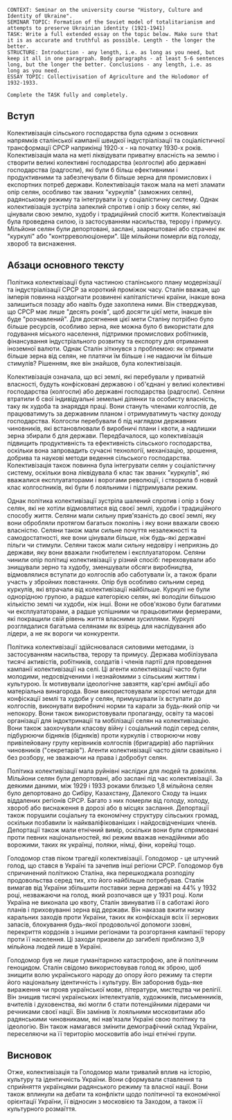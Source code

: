 ```
CONTEXT: Seminar on the university course "History, Culture and Identity of Ukraine".
SEMINAR TOPIC: Formation of the Soviet model of totalitarianism and attempts to preserve Ukrainian identity (1921-1941)
TASK: Write a full extended essay on the topic below. Make sure that it is as accurate and truthful as possible. Length - the longer the better.
STRUCTURE: Introduction - any length, i.e. as long as you need, but keep it all in one paragrpah. Body paragraphs - at least 5-6 sentences long, but the longer the better. Conclusions - any length, i.e. as long as you need.
ESSAY TOPIC: Collectivisation of Agriculture and the Holodomor of 1932-1933.

Complete the TASK fully and completely.
```

## Вступ

Колективізація сільського господарства була одним з основних напрямків сталінської кампанії швидкої індустріалізації та соціалістичної трансформації СРСР наприкінці 1920-х - на початку 1930-х років. Колективізація мала на меті ліквідувати приватну власність на землю і створити великі колективні господарства (колгоспи) або державні господарства (радгоспи), які були б більш ефективними і продуктивними та забезпечували б більше зерна для промислових і експортних потреб держави. Колективізація також мала на меті зламати опір селян, особливо так званих "куркулів" (заможних селян), радянському режиму та інтегрувати їх у соціалістичну систему. Однак колективізація зустріла запеклий спротив і опір з боку селян, які цінували свою землю, худобу і традиційний спосіб життя. Колективізація була проведена силою, із застосуванням насильства, терору і примусу. Мільйони селян були депортовані, заслані, заарештовані або страчені як "куркулі" або "контрреволюціонери". Ще мільйони померли від голоду, хвороб та виснаження.

## Абзаци основного тексту

Політика колективізації була частиною сталінського плану модернізації та індустріалізації СРСР за короткий проміжок часу. Сталін вважав, що імперія повинна наздогнати розвинені капіталістичні країни, інакше вона залишиться позаду або навіть буде захоплена ними. Він стверджував, що СРСР має лише "десять років", щоб досягти цієї мети, інакше він буде "розчавлений". Для досягнення цієї мети Сталіну потрібно було більше ресурсів, особливо зерна, яке можна було б використати для годування міського населення, підтримки промислових робітників, фінансування індустріального розвитку та експорту для отримання іноземної валюти. Однак Сталін зіткнувся з проблемою: як отримати більше зерна від селян, не платячи їм більше і не надаючи їм більше стимулів? Рішенням, яке він знайшов, була колективізація.

Колективізація означала, що всі землі, які перебували у приватній власності, будуть конфісковані державою і об'єднані у великі колективні господарства (колгоспи) або державні господарства (радгоспи). Селяни втратили б свої індивідуальні земельні ділянки та особисту власність, таку як худоба та знаряддя праці. Вони стануть членами колгоспів, де працюватимуть за державним планом і отримуватимуть частку доходу господарства. Колгоспи перебували б під наглядом державних чиновників, які встановлювали б виробничі плани і квоти, а надлишки зерна збирали б для держави. Передбачалося, що колективізація підвищить продуктивність та ефективність сільського господарства, оскільки вона запровадить сучасні технології, механізацію, зрошення, добрива та наукові методи ведення сільського господарства. Колективізація також повинна була інтегрувати селян у соціалістичну систему, оскільки вона ліквідувала б клас так званих "куркулів", які вважалися експлуататорами і ворогами революції, і створила б новий клас колгоспників, які були б лояльними і підтримували режим.

Однак політика колективізації зустріла шалений спротив і опір з боку селян, які не хотіли відмовлятися від своєї землі, худоби і традиційного способу життя. Селяни мали сильну прив'язаність до своєї землі, яку вони обробляли протягом багатьох поколінь і яку вони вважали своєю власністю. Селяни також мали сильне почуття незалежності та самодостатності, яке вони цінували більше, ніж будь-які державні пільги чи стимули. Селяни також мали сильну недовіру і неприязнь до держави, яку вони вважали гнобителем і експлуататором. Селяни чинили опір політиці колективізації у різний спосіб: переховували або знищували зерно та худобу, зменшували обсяги виробництва, відмовлялися вступати до колгоспів або саботували їх, а також брали участь у збройних повстаннях. Опір був особливо сильним серед куркулів, які втрачали від колективізації найбільше. Куркулі не були однорідною групою, а радше категорією селян, які володіли більшою кількістю землі чи худоби, ніж інші. Вони не обов'язково були багатими чи експлуататорами, а радше успішними чи працьовитими фермерами, які покращили свій рівень життя власними зусиллями. Куркулі розглядалися багатьма селянами як взірець для наслідування або лідери, а не як вороги чи конкуренти.

Політика колективізації здійснювалася силовими методами, із застосуванням насильства, терору та примусу. Держава мобілізувала тисячі активістів, робітників, солдатів і членів партії для проведення кампанії колективізації на селі. Ці агенти колективізації часто були молодими, недосвідченими і незнайомими з сільським життям і культурою. Їх мотивували ідеологічне завзяття, кар'єрні амбіції або матеріальна винагорода. Вони використовували жорстокі методи для конфіскації землі та худоби у селян, примушували їх вступати до колгоспів, виконувати виробничі норми та карали за будь-який опір чи непокору. Вони також використовували пропаганду, освіту та масові організації для індоктринації та мобілізації селян на колективізацію. Вони також заохочували класову війну і соціальний поділ серед селян, підбурюючи бідняків (бідняків) проти куркулів і створюючи нову привілейовану групу керівників колгоспів (бригадирів) або партійних чиновників ("секретарів"). Агенти колективізації часто діяли свавільно і без розбору, не зважаючи на права і добробут селян.

Політика колективізації мала руйнівні наслідки для людей та довкілля. Мільйони селян були депортовані, або заслані під час колективізації. За деякими даними, між 1929 і 1933 роками близько 1,8 мільйона селян було депортовано до Сибіру, Казахстану, Далекого Сходу та інших віддалених регіонів СРСР. Багато з них померли від голоду, холоду, хвороб або виснаження в дорозі або в місцях заслання. Депортації також порушили соціальну та економічну структуру сільських громад, оскільки позбавили їх найкваліфікованіших і найдосвідченіших членів. Депортації також мали етнічний вимір, оскільки вони були спрямовані проти певних національностей, які режим вважав ненадійними або ворожими, таких як українці, поляки, німці, фіни, корейці тощо.

Голодомор став піком трагедії колективізації. Голодомор - це штучний голод, що стався в Україні та зачепив інші регіони СРСР. Голодомор був спричинений політикою Сталіна, яка перешкоджала розподілу продовольства серед тих, хто його найбільше потребував. Сталін вимагав від України збільшити поставки зерна державі на 44% у 1932 році, незважаючи на голод, який розпочався ще у 1931 році. Коли Україна не виконала цю квоту, Сталін звинуватив її в саботажі його планів і приховуванні зерна від держави. Він наказав вжити низку каральних заходів проти України, таких як конфіскація всіх її зернових запасів, блокування будь-якої продовольчої допомоги ззовні, перекриття кордонів з іншими регіонами та розгортання кампанії терору проти її населення. Ці заходи призвели до загибелі приблизно 3,9 мільйона людей лише в Україні.

Голодомор був не лише гуманітарною катастрофою, але й політичним геноцидом. Сталін свідомо використовував голод як зброю, щоб знищити волю українського народу до опору його режиму та стерти його національну ідентичність і культуру. Він заборонив будь-яке вираження чи прояв української мови, літератури, мистецтва чи релігії. Він знищив тисячі українських інтелектуалів, художників, письменників, вчителів і духовенства, які могли б стати потенційними лідерами чи речниками своєї нації. Він замінив їх лояльними московитами або радянськими чиновниками, які нав'язали Україні свою політику та ідеологію. Він також намагався змінити демографічний склад України, переселяючи на її територію московитів або інші етнічні групи.

## Висновок

Отже, колективізація та Голодомор мали тривалий вплив на історію, культуру та ідентичність України. Вони сформували ставлення та сприйняття українцями радянського режиму та власної нації. Вони також вплинули на дебати та конфлікти щодо політичної та економічної орієнтації України, її відносин з московією та Заходом, а також її культурного розмаїття.
